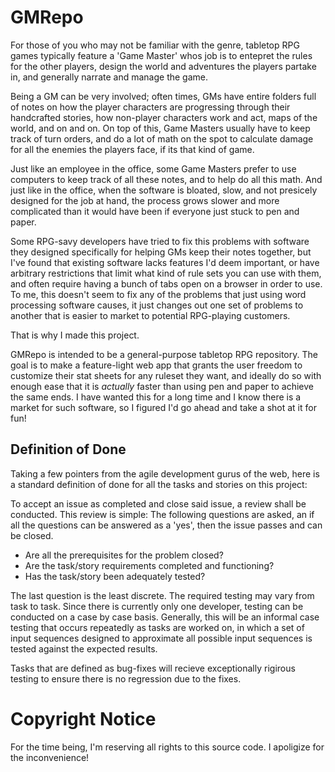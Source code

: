 # GMRepo
For those of you who may not be familiar with the genre, tabletop RPG games
typically feature a 'Game Master' whos job is to entepret the rules for the
other players, design the world and adventures the players partake in, and
generally narrate and manage the game.

Being a GM can be very involved; often times, GMs have entire folders full
of notes on how the player characters are progressing through their
handcrafted stories, how non-player characters work and act, maps of the
world, and on and on. On top of this, Game Masters usually have to keep 
track of turn orders, and do a lot of math on the spot to calculate damage
for all the enemies the players face, if its that kind of game.

Just like an employee in the office, some Game Masters prefer to use
computers to keep track of all these notes, and to help do all this math.
And just like in the office, when the software is bloated, slow, and not
presicely designed for the job at hand, the process grows slower and
more complicated than it would have been if everyone just stuck to pen and
paper.

Some RPG-savy developers have tried to fix this problems with software they
designed specifically for helping GMs keep their notes together, but I've
found that existing software lacks features I'd deem important, or have
arbitrary restrictions that limit what kind of rule sets you can use with
them, and often require having a bunch of tabs open on a browser in order
to use. To me, this doesn't seem to fix any of the problems that just
using word processing software causes, it just changes out one set of
problems to another that is easier to market to potential RPG-playing
customers.

That is why I made this project.

GMRepo is intended to be a general-purpose tabletop RPG repository.
The goal is to make a feature-light web app that grants the user freedom
to customize their stat sheets for any ruleset they want, and ideally do
so with enough ease that it is *actually* faster than using pen and paper
to achieve the same ends. I have wanted this for a long time and I know
there is a market for such software, so I figured I'd go ahead and take
a shot at it for fun!

## Definition of Done
Taking a few pointers from the agile development gurus of the web, here is a
standard definition of done for all the tasks and stories on this project:

To accept an issue as completed and close said issue, a review shall be
conducted. This review is simple: The following questions are asked, an if all the
questions can be answered as a 'yes', then the issue passes and can be
closed.

* Are all the prerequisites for the problem closed?
* Are the task/story requirements completed and functioning?
* Has the task/story been adequately tested?

The last question is the least discrete. The required testing may vary from task
to task. Since there is currently only one developer, testing can be conducted
on a case by case basis. Generally, this will be an informal case testing that
occurs repeatedly as tasks are worked on, in which a set of input sequences
designed to approximate all possible input sequences is tested against the 
expected results.

Tasks that are defined as bug-fixes will recieve exceptionally rigirous testing
to ensure there is no regression due to the fixes.

# Copyright Notice
For the time being, I'm reserving all rights to this source code. I apoligize
for the inconvenience!
